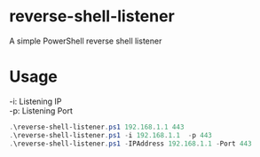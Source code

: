 # reverse-shell-listener
A simple PowerShell reverse shell listener

# Usage
-i: Listening IP<br>
-p: Listening Port 
```PowerShell
.\reverse-shell-listener.ps1 192.168.1.1 443
.\reverse-shell-listener.ps1 -i 192.168.1.1  -p 443
.\reverse-shell-listener.ps1 -IPAddress 192.168.1.1 -Port 443
```
